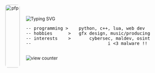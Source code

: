 <div align="center" style="display: flex; align-items: center; justify-content: center; gap: 20px; height: 200px;">

  <img src="https://github.com/user-attachments/assets/21577464-f95d-4883-94a8-9230dadf3b5f"
       style="height: 100%; border-radius: 8px;" alt="pfp" align="right" />

  <div style="text-align: left; max-height: 100%; overflow: hidden;">
    
<img src="https://readme-typing-svg.demolab.com?font=Monserrat&size=30&duration=9000&pause=1000&color=CAA477&center=true&vCenter=true&width=435&lines=llu+%2F+6voo"
         alt="Typing SVG" style="max-width: 100%; display: block;" />

<pre>
-- programming >    python, c++, lua, web dev
-- hobbies      >   gfx design, music/producing
-- interests    >       cybersec, maldev, osint
--                             i <3 malware !!
    </pre>

<img src="https://komarev.com/ghpvc/?username=6voo&color=CAA477" alt="view counter" />
  </div>
</div>
